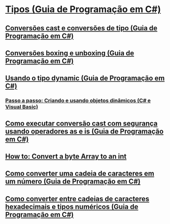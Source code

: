 # [Tipos (Guia de Programação em C#)](index.md)
## [Conversões cast e conversões de tipo (Guia de Programação em C#)](casting-and-type-conversions.md)
## [Conversões boxing e unboxing (Guia de Programação em C#)](boxing-and-unboxing.md)
## [Usando o tipo dynamic (Guia de Programação em C#)](using-type-dynamic.md)
### [Passo a passo: Criando e usando objetos dinâmicos (C# e Visual Basic)](walkthrough-creating-and-using-dynamic-objects.md)
## [Como executar conversão cast com segurança usando operadores as e is (Guia de Programação em C#)](how-to-safely-cast-by-using-as-and-is-operators.md)
## [How to: Convert a byte Array to an int](TocOutOfQuery)
## [Como converter uma cadeia de caracteres em um número (Guia de Programação em C#)](how-to-convert-a-string-to-a-number.md)
## [Como converter entre cadeias de caracteres hexadecimais e tipos numéricos (Guia de Programação em C#)](how-to-convert-between-hexadecimal-strings-and-numeric-types.md)
